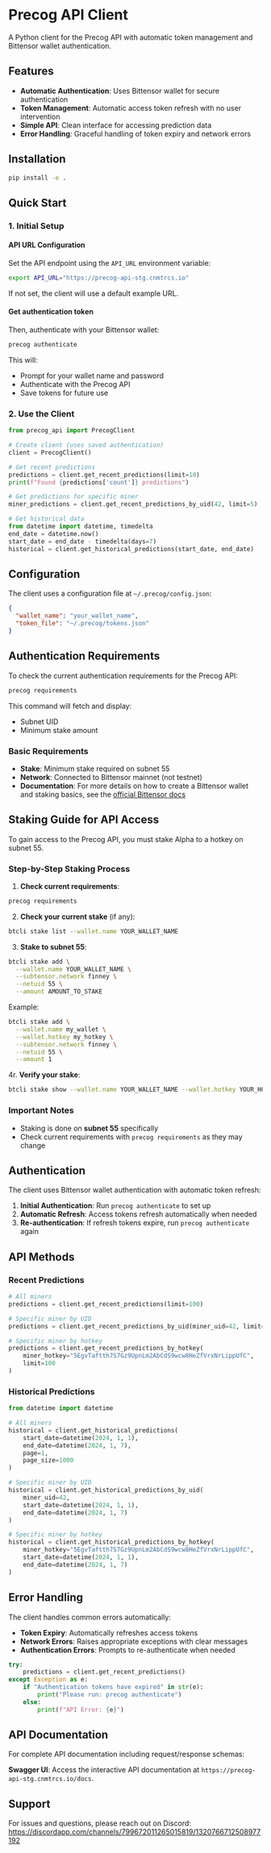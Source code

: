 # Precog API Client

A Python client for the Precog API with automatic token management and Bittensor wallet authentication.

## Features

- **Automatic Authentication**: Uses Bittensor wallet for secure authentication
- **Token Management**: Automatic access token refresh with no user intervention
- **Simple API**: Clean interface for accessing prediction data
- **Error Handling**: Graceful handling of token expiry and network errors

## Installation

```bash
pip install -e .
```

## Quick Start

### 1. Initial Setup


#### API URL Configuration

Set the API endpoint using the `API_URL` environment variable:

```bash
export API_URL="https://precog-api-stg.cnmtrcs.io"
```

If not set, the client will use a default example URL.

#### Get authentication token
Then, authenticate with your Bittensor wallet:

```bash
precog authenticate
```

This will:
- Prompt for your wallet name and password
- Authenticate with the Precog API
- Save tokens for future use

### 2. Use the Client

```python
from precog_api import PrecogClient

# Create client (uses saved authentication)
client = PrecogClient()

# Get recent predictions
predictions = client.get_recent_predictions(limit=10)
print(f"Found {predictions['count']} predictions")

# Get predictions for specific miner
miner_predictions = client.get_recent_predictions_by_uid(42, limit=5)

# Get historical data
from datetime import datetime, timedelta
end_date = datetime.now()
start_date = end_date - timedelta(days=7)
historical = client.get_historical_predictions(start_date, end_date)
```

## Configuration

The client uses a configuration file at `~/.precog/config.json`:

```json
{
  "wallet_name": "your_wallet_name",
  "token_file": "~/.precog/tokens.json"
}
```

## Authentication Requirements

To check the current authentication requirements for the Precog API:

```bash
precog requirements
```

This command will fetch and display:
- Subnet UID
- Minimum stake amount

### Basic Requirements

- **Stake**: Minimum stake required on subnet 55
- **Network**: Connected to Bittensor mainnet (not testnet)
- **Documentation**: For more details on how to create a Bittensor wallet and staking basics, see the [official Bittensor docs](https://docs.bittensor.com/)

## Staking Guide for API Access

To gain access to the Precog API, you must stake Alpha to a hotkey on subnet 55.

### Step-by-Step Staking Process

1. **Check current requirements**:
```bash
precog requirements
```

2. **Check your current stake** (if any):
```bash
btcli stake list --wallet.name YOUR_WALLET_NAME
```

3. **Stake to subnet 55**:
```bash
btcli stake add \
  --wallet.name YOUR_WALLET_NAME \
  --subtensor.network finney \
  --netuid 55 \
  --amount AMOUNT_TO_STAKE
```

Example:
```bash
btcli stake add \
  --wallet.name my_wallet \
  --wallet.hotkey my_hotkey \
  --subtensor.network finney \
  --netuid 55 \
  --amount 1
```

4r. **Verify your stake**:
```bash
btcli stake show --wallet.name YOUR_WALLET_NAME --wallet.hotkey YOUR_HOTKEY_NAME --netuid 55
```

### Important Notes

- Staking is done on **subnet 55** specifically
- Check current requirements with `precog requirements` as they may change

## Authentication

The client uses Bittensor wallet authentication with automatic token refresh:

1. **Initial Authentication**: Run `precog authenticate` to set up
2. **Automatic Refresh**: Access tokens refresh automatically when needed
3. **Re-authentication**: If refresh tokens expire, run `precog authenticate` again

## API Methods

### Recent Predictions

```python
# All miners
predictions = client.get_recent_predictions(limit=100)

# Specific miner by UID
predictions = client.get_recent_predictions_by_uid(miner_uid=42, limit=100)

# Specific miner by hotkey
predictions = client.get_recent_predictions_by_hotkey(
    miner_hotkey="5EgvTaftth7S7Gz9UpnLm2AbCdS9wcw8HeZfVrxNrLippUfC",
    limit=100
)
```

### Historical Predictions

```python
from datetime import datetime

# All miners
historical = client.get_historical_predictions(
    start_date=datetime(2024, 1, 1),
    end_date=datetime(2024, 1, 7),
    page=1,
    page_size=1000
)

# Specific miner by UID
historical = client.get_historical_predictions_by_uid(
    miner_uid=42,
    start_date=datetime(2024, 1, 1),
    end_date=datetime(2024, 1, 7)
)

# Specific miner by hotkey
historical = client.get_historical_predictions_by_hotkey(
    miner_hotkey="5EgvTaftth7S7Gz9UpnLm2AbCdS9wcw8HeZfVrxNrLippUfC",
    start_date=datetime(2024, 1, 1),
    end_date=datetime(2024, 1, 7)
)
```

## Error Handling

The client handles common errors automatically:

- **Token Expiry**: Automatically refreshes access tokens
- **Network Errors**: Raises appropriate exceptions with clear messages
- **Authentication Errors**: Prompts to re-authenticate when needed

```python
try:
    predictions = client.get_recent_predictions()
except Exception as e:
    if "Authentication tokens have expired" in str(e):
        print("Please run: precog authenticate")
    else:
        print(f"API Error: {e}")
```

## API Documentation

For complete API documentation including request/response schemas:

**Swagger UI**: Access the interactive API documentation at `https://precog-api-stg.cnmtrcs.io/docs`.

## Support

For issues and questions, please reach out on Discord:
https://discordapp.com/channels/799672011265015819/1320766712508977192
